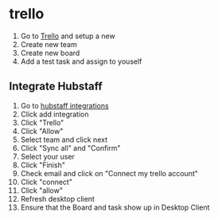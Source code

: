 # trello

1. Go to [Trello](https://trello.com/) and setup a new
2. Create new team
3. Create new board
4. Add a test task and assign to youself

## Integrate Hubstaff

1. Go to [hubstaff integrations](https://app.hubstaff.com/organizations/107350/integrations)
2. Click add integration
3. Click "Trello"
4. Click "Allow"
5. Select team and click next
6. Click "Sync all" and "Confirm"
7. Select your user
8. Click "Finish"
9. Check email and click on "Connect my trello account"
10. Click "connect"
11. Click "allow"
12. Refresh desktop client
13. Ensure that the Board and task show up in Desktop Client
